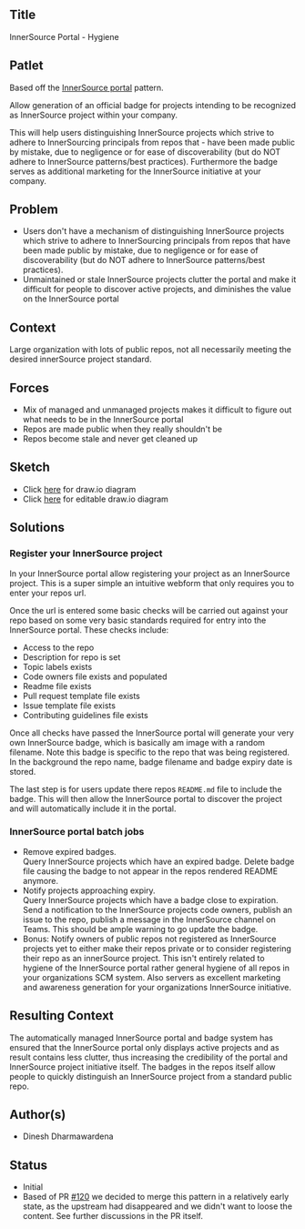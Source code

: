 ## Title

InnerSource Portal - Hygiene

## Patlet

Based off the [InnerSource portal](../2-structured/innersource-portal.md) pattern.

Allow generation of an official badge for projects intending to be recognized as InnerSource project within your company.

This will help users distinguishing InnerSource projects which strive to adhere to InnerSourcing principals from repos that - have been made public by mistake, due to negligence or for ease of discoverability (but do NOT adhere to InnerSource patterns/best practices). Furthermore the badge serves as additional marketing for the InnerSource initiative at your company.

## Problem

- Users don't have a mechanism of distinguishing InnerSource projects which strive to adhere to InnerSourcing principals from repos that have been made public by mistake, due to negligence or for ease of discoverability (but do NOT adhere to InnerSource patterns/best practices).
- Unmaintained or stale InnerSource projects clutter the portal and make it difficult for people to discover active projects, and diminishes the value on the InnerSource portal

## Context

Large organization with lots of public repos, not all necessarily meeting the desired innerSource project standard.

## Forces

- Mix of managed and unmanaged projects makes it difficult to figure out what needs to be in the InnerSource portal
- Repos are made public when they really shouldn't be
- Repos become stale and never get cleaned up

## Sketch

- Click [here](https://www.draw.io/?lightbox=1&highlight=0000ff&edit=_blank&layers=1&nav=1&title=Untitled%20Diagram.drawio#R7V1Zl5s4Fv41fiwfdsxjLanunpN0MqnMdOcpB4NsqwOIZqmlf%2F1oQRgt2Dg2xjUp55yUEULgu%2Bne716JmX2bPv9ShPnmA4pBMrOM%2BHlm380sy%2FR8G%2F8hLS%2BsxTIck7WsCxg3vbYND%2FAf0DQaTWsNY1AKHSuEkgrmYmOEsgxEldAWFgV6ErutUCLeNQ%2FXQGl4iMJEbf0DxtWGtS5cY9v%2BK4DrDb%2BzaTRn0pB3bhrKTRijp06T%2FW5m3xYIVexb%2BnwLEkI9Thd23X3P2fbBCpBVQy64WWYf%2FduH%2BvG%2F%2Fv3HX%2B9v%2Fp18ubsyLZ%2BN8xgmdfOTZ5aX4BFvVggPjJ%2B7emmI4f1dI37iqqSsusYdTC9%2F3p7E39bk701YRRt89l9oWfIR8cOxQVmXhi7t%2BFaB6iwG5HlNfPppAyvwkIcROfuE5Qu3bao0aU7HYblp%2B5Jh78MUJkTOfgXJI6hgFDYnGqny8WFZFeg7uEUJKugt7cU1%2BYfPPIKCXJJcJ3Cd4XMVyttHJOfAcy%2FdzZabWA8ASkFVvOAu%2FAKHyzLXAbNRiqetQFlcbDYdYfIWDXPCRojX7eBbPuMvDasPYLunMP03rD7FA6oLTG3L%2BISKKkwU%2FnSoz8n1PlyC5BMqYQURIdsSVRVKcYewoWOEyQQwsW8S0vMmjL6vKZs7PFjRTy8PGM%2B49lk6LhrGwrg3CLthkuhGbpXP6EqOwc7k5Oelz2tiwuYQlf4cYnNSzp9gRi86hRTIQuDoZMBVZcDklubkMmArMvAZ5ISRiD53FqZAEQCRFaaokAfReA6%2FgOfqtyyvKx1DHfpp9FdgNPng9mWN5SwjY5ATgp4vdsiBzqZwSU3AqjoRs11LYLZpOHNX4bdpaXTedEdit6Ow%2B6FeprDaY4QH8VdH1Q5DTI1mevSjsxOqLNyRf6ostEw9BccCiWO2qfCLey4Cu8ay0KapUc81LAmNsHKCJ%2Fx%2F0dFXiYkVVYwu9wqAZ%2BxwSTsQfuQIZhV9avdm5hLyhnWFyoZjOsb0WGfMdpitv5ADImWnYYdjcYVpGOKr%2FDAdjf5YY5lLU2cvW4YQVuzQJEJwPKVu0BpleM5ElFiEyH%2BBqnpp1ITQX%2BQZGxHEiosq0RHflc3cO2b8Rr6rsFiDap9roDKmAElYwUfxQXREbi79RMSr4wRZztxzfMNdLCzbtQJrIbpEwWLOTjim6XuO54g3YD%2BvGVNiZPuQR%2FBW9YduNyD6XpKIIYQJ5qHMW8KUh%2BZwy9l329abo7kPnmH1J7kcqwI7%2BtoMRr7fPXcPXvhBhinBLnIWC97wtXt2eyE9Eq78BAqIiUnUnTaeUABN55wCeF0U4UunQ2PteuVzYZiCQF6ZUjAl9betnf3xF%2FYEJxVTbtt0YpqHZTmJkG4Fzj1E3KaQLOZzn9y2eZbo2puBPch6KQP5thQoWtJA7BeOZwZVHxEbhBUq0hn5iSyGXxY8fO%2B6H%2FK5qJFLeUbcoHRZl%2FuD%2BxP4EL4teRBaH9zW%2BBCL0XwIVyGwqrNZfE1wK%2BJ5JVipYdSncIK6bbVvfIXzBuobkyeVQR36uxry87ZjXQ5RmexA4upQrfSkcRxpnJGVkotIR2b%2BKLDuqDp31fqhRl0k%2BvPLkAgA9mqwU8Mi%2FF29wHMONcHFGX0f%2Fr0j4wN8n8k0w3EHqkaf7TpS5hcy1OgMm4pOJaz2QmPgDkSTLRFNxg54JF6whXcV0PkOlnlCHb8IxUSCywzmOSA3rpB2EoNZlNS0K8y2%2BvP53fXdh3fzNB6KXJ9BJQSI%2BxbzEdLI83fwJKItXkd9roy5YbiiDrnWbi3CByOGAfbgONTaObuTH8YxmiOVxl%2BISuMa5iClOTTItd3FPOh8FoPmkUMjGceQ7tpQSRuZbK%2Fmw6PVqgSj2AZPtQ3%2FrgHlKZ1nSJDNZ57XMeEMSTqZ1mn1p02C7tWfY4OdozxdX%2FVaOLMpi0nImoGwgNn6Av0MfxQ%2F46LFxTemFJdARTamlAYRcTOPNgL%2BVEwdB8z1HRH8cv1hIdGhU5lpBOLM7FnnQNnUzIuQHJc9SJ4rl9vvwipchqUmidpkQ6OXBGJ5LfajIUsm2O%2BXbUObRv9YV3gUMDsZbGIaTk%2Fg3IVNdOUKwVjWQVOjEqxWthfE3nJpWfOcTCI9RI5RVKf0px9M5JMQUw7IXC0KpctkeWOlFq3g9ZJTglotXy2jOC8xbXXmejXElOHmxWJqYqpe41td0sh1SUYgZdptHv5OWJqk5tq%2FYhHALaI46KPF1177YPsiPzSlKKYONx%2Bt9MHW1oiGKSEBdXpgum4bsmVJSVNEsy5ox%2F0jTLJspoMBCdeuGroTHLAlPfnlxDpelcw8kpMZKlJsBxg%2BKOKHpBiV3k6CBjdVRUqGrwkprHtI5Ig52vPnl3%2FmEbYN5ESL9rHn5GjfxM%2FenVEu9Rm7DvB%2BlHffKNKvY9Nop7Mga2FSCfeCOiPRd3FHg3gXx%2BrvvlXCnb31KLFqmXaCunvK6rwT2Rsea7cwpcbeLM6ZJnV8hXKvOPg%2FNaTDUzr7yx160q%2FngXQcdQ7%2FBWC9DKv%2BmVvk4R6f%2BEDaH1dLIMXEbYnHvnJebzQd8d50ZJ%2FoD9ER90gd6cnD2phCvJjRN9xAtLByKcLIJQTOYkpZufSMymBZsSeFyB21OOuhQsX%2FgTG1AnPo6ojxzGkwqTk9QEU6BZdBEMzEDBRdMnNwle8kWje0UoZhQpNpnVqxx7UO3yCMwyp8vYpnT%2B7F8FUJHfL%2Bp2wWVLC1FSxBTGNaEfvJC%2FQXWfArUx%2BxhMhtux6YS3gHfsP%2F7slT3qyLMIZgey5DJJWi4njtBX04ngDd7cUg9WiSAjpJYtKVBnrc%2FGhyy7DM2a9dwWfyHAp8GD6VzrwATC9%2Fi8jzEFiMfRN71WWDCxwPMUtwfaBGlt5ZxU1d53EHElDxisjLmQOsgZNAWxF8uSUI3tB4dVr%2FylOzYq1skHLsixGNH5MM%2BzVLxtHVssdJhopktJIhVa6pKx467NR5AqKMnNMZMB1X8gYMTZ5f5w2Mhvt5aoij0FOe15Z5ms0r7M4W30osRwRezTvuLb4rzEvQ8Xi7CpZIE3TBfuSQlKC0aFzrdQzi0kHFe%2BIwHUbplrHwtiOxjHbVSruYXRxhvIpR01T5f6Egl65q%2BoSVYTvt0n47OxThMI1jg60fqvPyTREfc85Q5WXyjPblg2Jj1pueuDKRFwIOkLRpy5PVqp0HkJFpPEMVXGEykRmBFCmrdX0rVMwOqWJ%2BPR6A6wRDgbjRfAC%2Bz8ObD9BXkf1z%2BQC%2B6nz3aCpd4JUhghSJBQB5vUxgNGsXd6EnUvvxivXU96b21P03T12Qz59dS9t68NfpqV%2BAh7XT%2BO33u4Z6%2BMGkNSH%2B276D09f3uo7q4525vtfvXya%2BMQXW95QP%2BrodR%2F9kH9Vj31sbSUd%2Fan56p%2F5RucV7VACyGQqeqWryN6Ysx0NCuoY2JdYVk4TsRlvi2QVUtGg5jGEOSxg1YUICm14lBQ5j4pMAWJcpIocVSHM6JswiGMO4pha%2BJv9hSWapR7qgnd6bJiLDdRaS2yTw7zqc7ykQxc2Exj3r2NUKRVHmmwRZV9x5zozVQuMGdyZXRlt9iVCEZXuVUAXZwDgG2Q85Wv6JVIU7MXy1mTlwpc5ohdeLvfaSJUFVZ%2Fa118Ar%2B%2F%2B5%2FsDNe8ZjRv9OyW9G681oXYrR0szuWqMlBwen05O3yf1NTy5fT7ypJ%2FdgANK5bzO4oQQ8NBYfELAOTgkM3S2O7YejMvA8u8VJpXGBKY0wdA8gaceChSeNc%2FDWCKeHajjnLj7xNUECKxgMpPh6aT3TfilD8FcZrIjpZwhYsZ0aulv9ixvDh8sSJXUFrovooRM0tEfWee276Uka7PsqSG7xIi%2FBgHhjMUmtHf6KanL38JFM7WRaF3ITc9W7Ibsx3mJ%2FA8a0KjYNvzM%2Fg7okeQEf2XIq4lPot4PsVtHCZqOvg%2BppBdCqectOJ4zsTkaiWPku%2BdfnZMjw1zrKrXlel5tv3bzOtxIUj5Bo7E1OUwY7kwF92GCKvQ9qxaRUgBzQtv0aB%2Bc97UZdnr7XUPxQuucgZLYRZ0OTmeXbJQipBOsk06EYfLcbpI%2BfSQjUKPuTLn%2BnyOlb3fcF1X0Hwf6M5VkrvwM1KG0WGizJO8KYfdQaRBVbe5O0C5I0ee%2FOQGcozypqTRGdIGtfihpPwzGdzNMUVhUtQLhnC6LJiIQib5J2yZJmmbZYpei51vSiNukq8AuP5Zoaw7PUvR7Jxv7Uwm5Ys7Nttq1DTUkMgPkdxlFYEu%2FuEZKgI0IJRRupi02ONyE2MD07xmuqrWZNsVXVWrWoY9UMsukhacROIjF4H%2B%2Feffzj93efH2Z8kVUfhKuAmnvxywFJrYEu%2F4AqAUlSeyW619iI0dOshRb3xgaNnvfaJmNOAmDBOp1ma2x8ZykPZ3m84QxVRZZa%2FHfsdvJMtD6HsKR7vpdlLe39fjH7veut7IQLA6czz5335U5innVi%2BJOjbdJbUVxPt4eDrfOGRsPbTENFRbX7BRqshL%2BBE2hWEVuCmVrLrwHkOmAcJhZ4Yt2bofZia%2FJodBoFWVnTXB%2FF5%2FAkUcGsBm1Jc5jn%2BLG4kao2QB1eXzX3htydB7nrXcvyk0F3pub9YT%2B9nZS33OBLGqezkpqXkA22khtq4ZYAMH8pRY%2FU0w%2F1K6X6LeGbsZrMWPW9lO2nM1a6MiXZWDXSA9OQOLw3mjp0Efbai5YNCDPpza45BqYFxJrnuRP3tI3izKAV5Cv6WoFmT1u2RdE9rSzHf2t4BcoSZEQb7wkT7795Lm40rQXdZHXCEh3TkHckMLXrEX1VGsd7DbfmbRCnCUF%2FYXVelDvY8YwwV0JKDWZ2VWuas1dxMoeTv1%2Fz4qLVE%2BxVcoGhKkdqfviVl%2BMuoFfSbbtfXux6ix3dR1pvr3l58WkU6eH2Az73%2BQDwpn3%2FAlY%2BspsbM%2B57Nmqb0CzKPuTA97H8wOpPfFggQt0t64nb9AHFgPT4Hw%3D%3D) for draw.io diagram
- Click [here](https://www.draw.io/?title=Untitled%20Diagram.drawio#R7V1Zl5s4Fv41fiwfdsxjLanunpN0MqnMdOcpB4NsqwOIZqmlf%2F1oQRgt2Dg2xjUp55yUEULgu%2Bne716JmX2bPv9ShPnmA4pBMrOM%2BHlm380sy%2FR8G%2F8hLS%2BsxTIck7WsCxg3vbYND%2FAf0DQaTWsNY1AKHSuEkgrmYmOEsgxEldAWFgV6ErutUCLeNQ%2FXQGl4iMJEbf0DxtWGtS5cY9v%2BK4DrDb%2BzaTRn0pB3bhrKTRijp06T%2FW5m3xYIVexb%2BnwLEkI9Thd23X3P2fbBCpBVQy64WWYf%2FduH%2BvG%2F%2Fv3HX%2B9v%2Fp18ubsyLZ%2BN8xgmdfOTZ5aX4BFvVggPjJ%2B7emmI4f1dI37iqqSsusYdTC9%2F3p7E39bk701YRRt89l9oWfIR8cOxQVmXhi7t%2BFaB6iwG5HlNfPppAyvwkIcROfuE5Qu3bao0aU7HYblp%2B5Jh78MUJkTOfgXJI6hgFDYnGqny8WFZFeg7uEUJKugt7cU1%2BYfPPIKCXJJcJ3Cd4XMVyttHJOfAcy%2FdzZabWA8ASkFVvOAu%2FAKHyzLXAbNRiqetQFlcbDYdYfIWDXPCRojX7eBbPuMvDasPYLunMP03rD7FA6oLTG3L%2BISKKkwU%2FnSoz8n1PlyC5BMqYQURIdsSVRVKcYewoWOEyQQwsW8S0vMmjL6vKZs7PFjRTy8PGM%2B49lk6LhrGwrg3CLthkuhGbpXP6EqOwc7k5Oelz2tiwuYQlf4cYnNSzp9gRi86hRTIQuDoZMBVZcDklubkMmArMvAZ5ISRiD53FqZAEQCRFaaokAfReA6%2FgOfqtyyvKx1DHfpp9FdgNPng9mWN5SwjY5ATgp4vdsiBzqZwSU3AqjoRs11LYLZpOHNX4bdpaXTedEdit6Ow%2B6FeprDaY4QH8VdH1Q5DTI1mevSjsxOqLNyRf6ostEw9BccCiWO2qfCLey4Cu8ay0KapUc81LAmNsHKCJ%2Fx%2F0dFXiYkVVYwu9wqAZ%2BxwSTsQfuQIZhV9avdm5hLyhnWFyoZjOsb0WGfMdpitv5ADImWnYYdjcYVpGOKr%2FDAdjf5YY5lLU2cvW4YQVuzQJEJwPKVu0BpleM5ElFiEyH%2BBqnpp1ITQX%2BQZGxHEiosq0RHflc3cO2b8Rr6rsFiDap9roDKmAElYwUfxQXREbi79RMSr4wRZztxzfMNdLCzbtQJrIbpEwWLOTjim6XuO54g3YD%2BvGVNiZPuQR%2FBW9YduNyD6XpKIIYQJ5qHMW8KUh%2BZwy9l329abo7kPnmH1J7kcqwI7%2BtoMRr7fPXcPXvhBhinBLnIWC97wtXt2eyE9Eq78BAqIiUnUnTaeUABN55wCeF0U4UunQ2PteuVzYZiCQF6ZUjAl9betnf3xF%2FYEJxVTbtt0YpqHZTmJkG4Fzj1E3KaQLOZzn9y2eZbo2puBPch6KQP5thQoWtJA7BeOZwZVHxEbhBUq0hn5iSyGXxY8fO%2B6H%2FK5qJFLeUbcoHRZl%2FuD%2BxP4EL4teRBaH9zW%2BBCL0XwIVyGwqrNZfE1wK%2BJ5JVipYdSncIK6bbVvfIXzBuobkyeVQR36uxry87ZjXQ5RmexA4upQrfSkcRxpnJGVkotIR2b%2BKLDuqDp31fqhRl0k%2BvPLkAgA9mqwU8Mi%2FF29wHMONcHFGX0f%2Fr0j4wN8n8k0w3EHqkaf7TpS5hcy1OgMm4pOJaz2QmPgDkSTLRFNxg54JF6whXcV0PkOlnlCHb8IxUSCywzmOSA3rpB2EoNZlNS0K8y2%2BvP53fXdh3fzNB6KXJ9BJQSI%2BxbzEdLI83fwJKItXkd9roy5YbiiDrnWbi3CByOGAfbgONTaObuTH8YxmiOVxl%2BISuMa5iClOTTItd3FPOh8FoPmkUMjGceQ7tpQSRuZbK%2Fmw6PVqgSj2AZPtQ3%2FrgHlKZ1nSJDNZ57XMeEMSTqZ1mn1p02C7tWfY4OdozxdX%2FVaOLMpi0nImoGwgNn6Av0MfxQ%2F46LFxTemFJdARTamlAYRcTOPNgL%2BVEwdB8z1HRH8cv1hIdGhU5lpBOLM7FnnQNnUzIuQHJc9SJ4rl9vvwipchqUmidpkQ6OXBGJ5LfajIUsm2O%2BXbUObRv9YV3gUMDsZbGIaTk%2Fg3IVNdOUKwVjWQVOjEqxWthfE3nJpWfOcTCI9RI5RVKf0px9M5JMQUw7IXC0KpctkeWOlFq3g9ZJTglotXy2jOC8xbXXmejXElOHmxWJqYqpe41td0sh1SUYgZdptHv5OWJqk5tq%2FYhHALaI46KPF1177YPsiPzSlKKYONx%2Bt9MHW1oiGKSEBdXpgum4bsmVJSVNEsy5ox%2F0jTLJspoMBCdeuGroTHLAlPfnlxDpelcw8kpMZKlJsBxg%2BKOKHpBiV3k6CBjdVRUqGrwkprHtI5Ig52vPnl3%2FmEbYN5ESL9rHn5GjfxM%2FenVEu9Rm7DvB%2BlHffKNKvY9Nop7Mga2FSCfeCOiPRd3FHg3gXx%2BrvvlXCnb31KLFqmXaCunvK6rwT2Rsea7cwpcbeLM6ZJnV8hXKvOPg%2FNaTDUzr7yx160q%2FngXQcdQ7%2FBWC9DKv%2BmVvk4R6f%2BEDaH1dLIMXEbYnHvnJebzQd8d50ZJ%2FoD9ER90gd6cnD2phCvJjRN9xAtLByKcLIJQTOYkpZufSMymBZsSeFyB21OOuhQsX%2FgTG1AnPo6ojxzGkwqTk9QEU6BZdBEMzEDBRdMnNwle8kWje0UoZhQpNpnVqxx7UO3yCMwyp8vYpnT%2B7F8FUJHfL%2Bp2wWVLC1FSxBTGNaEfvJC%2FQXWfArUx%2BxhMhtux6YS3gHfsP%2F7slT3qyLMIZgey5DJJWi4njtBX04ngDd7cUg9WiSAjpJYtKVBnrc%2FGhyy7DM2a9dwWfyHAp8GD6VzrwATC9%2Fi8jzEFiMfRN71WWDCxwPMUtwfaBGlt5ZxU1d53EHElDxisjLmQOsgZNAWxF8uSUI3tB4dVr%2FylOzYq1skHLsixGNH5MM%2BzVLxtHVssdJhopktJIhVa6pKx467NR5AqKMnNMZMB1X8gYMTZ5f5w2Mhvt5aoij0FOe15Z5ms0r7M4W30osRwRezTvuLb4rzEvQ8Xi7CpZIE3TBfuSQlKC0aFzrdQzi0kHFe%2BIwHUbplrHwtiOxjHbVSruYXRxhvIpR01T5f6Egl65q%2BoSVYTvt0n47OxThMI1jg60fqvPyTREfc85Q5WXyjPblg2Jj1pueuDKRFwIOkLRpy5PVqp0HkJFpPEMVXGEykRmBFCmrdX0rVMwOqWJ%2BPR6A6wRDgbjRfAC%2Bz8ObD9BXkf1z%2BQC%2B6nz3aCpd4JUhghSJBQB5vUxgNGsXd6EnUvvxivXU96b21P03T12Qz59dS9t68NfpqV%2BAh7XT%2BO33u4Z6%2BMGkNSH%2B276D09f3uo7q4525vtfvXya%2BMQXW95QP%2BrodR%2F9kH9Vj31sbSUd%2Fan56p%2F5RucV7VACyGQqeqWryN6Ysx0NCuoY2JdYVk4TsRlvi2QVUtGg5jGEOSxg1YUICm14lBQ5j4pMAWJcpIocVSHM6JswiGMO4pha%2BJv9hSWapR7qgnd6bJiLDdRaS2yTw7zqc7ykQxc2Exj3r2NUKRVHmmwRZV9x5zozVQuMGdyZXRlt9iVCEZXuVUAXZwDgG2Q85Wv6JVIU7MXy1mTlwpc5ohdeLvfaSJUFVZ%2Fa118Ar%2B%2F%2B5%2FsDNe8ZjRv9OyW9G681oXYrR0szuWqMlBwen05O3yf1NTy5fT7ypJ%2FdgANK5bzO4oQQ8NBYfELAOTgkM3S2O7YejMvA8u8VJpXGBKY0wdA8gaceChSeNc%2FDWCKeHajjnLj7xNUECKxgMpPh6aT3TfilD8FcZrIjpZwhYsZ0aulv9ixvDh8sSJXUFrovooRM0tEfWee276Uka7PsqSG7xIi%2FBgHhjMUmtHf6KanL38JFM7WRaF3ITc9W7Ibsx3mJ%2FA8a0KjYNvzM%2Fg7okeQEf2XIq4lPot4PsVtHCZqOvg%2BppBdCqectOJ4zsTkaiWPku%2BdfnZMjw1zrKrXlel5tv3bzOtxIUj5Bo7E1OUwY7kwF92GCKvQ9qxaRUgBzQtv0aB%2Bc97UZdnr7XUPxQuucgZLYRZ0OTmeXbJQipBOsk06EYfLcbpI%2BfSQjUKPuTLn%2BnyOlb3fcF1X0Hwf6M5VkrvwM1KG0WGizJO8KYfdQaRBVbe5O0C5I0ee%2FOQGcozypqTRGdIGtfihpPwzGdzNMUVhUtQLhnC6LJiIQib5J2yZJmmbZYpei51vSiNukq8AuP5Zoaw7PUvR7Jxv7Uwm5Ys7Nttq1DTUkMgPkdxlFYEu%2FuEZKgI0IJRRupi02ONyE2MD07xmuqrWZNsVXVWrWoY9UMsukhacROIjF4H%2B%2Feffzj93efH2Z8kVUfhKuAmnvxywFJrYEu%2F4AqAUlSeyW619iI0dOshRb3xgaNnvfaJmNOAmDBOp1ma2x8ZykPZ3m84QxVRZZa%2FHfsdvJMtD6HsKR7vpdlLe39fjH7veut7IQLA6czz5335U5innVi%2BJOjbdJbUVxPt4eDrfOGRsPbTENFRbX7BRqshL%2BBE2hWEVuCmVrLrwHkOmAcJhZ4Yt2bofZia%2FJodBoFWVnTXB%2FF5%2FAkUcGsBm1Jc5jn%2BLG4kao2QB1eXzX3htydB7nrXcvyk0F3pub9YT%2B9nZS33OBLGqezkpqXkA22khtq4ZYAMH8pRY%2FU0w%2F1K6X6LeGbsZrMWPW9lO2nM1a6MiXZWDXSA9OQOLw3mjp0Efbai5YNCDPpza45BqYFxJrnuRP3tI3izKAV5Cv6WoFmT1u2RdE9rSzHf2t4BcoSZEQb7wkT7795Lm40rQXdZHXCEh3TkHckMLXrEX1VGsd7DbfmbRCnCUF%2FYXVelDvY8YwwV0JKDWZ2VWuas1dxMoeTv1%2Fz4qLVE%2BxVcoGhKkdqfviVl%2BMuoFfSbbtfXux6ix3dR1pvr3l58WkU6eH2Az73%2BQDwpn3%2FAlY%2BspsbM%2B57Nmqb0CzKPuTA97H8wOpPfFggQt0t64nb9AHFgPT4Hw%3D%3D) for editable draw.io diagram

## Solutions

### Register your InnerSource project

In your InnerSource portal allow registering your project as an InnerSource project. This is a super simple an intuitive webform that only requires you to enter your repos url.

Once the url is entered some basic checks will be carried out against your repo based on some very basic standards required for entry into the InnerSource portal. These checks include:

- Access to the repo
- Description for repo is set
- Topic labels exists
- Code owners file exists and populated
- Readme file exists
- Pull request template file exists
- Issue template file exists
- Contributing guidelines file exists

Once all checks have passed the InnerSource portal will generate your very own InnerSource badge, which is basically am image with a random filename. Note this badge is specific to the repo that was being registered. In the background the repo name, badge filename and badge expiry date is stored.

The last step is for users update there repos `README.md` file to include the badge. This will then allow the InnerSource portal to discover the project and will automatically include it in the portal.

### InnerSource portal batch jobs

- Remove expired badges.  
Query InnerSource projects which have an expired badge. Delete badge file causing the badge to not appear in the repos rendered README anymore.
- Notify projects approaching expiry.  
Query InnerSource projects which have a badge close to expiration. Send a notification to the InnerSource projects code owners, publish an issue to the repo, publish a message in the InnerSource channel on Teams. This should be ample warning to go update the badge.
- Bonus: Notify owners of public repos not registered as InnerSource projects yet to either make their repos private or to consider registering their repo as an innerSource project. This isn't entirely related to hygiene of the InnerSource portal rather general hygiene of all repos in your organizations SCM system. Also servers as excellent marketing and awareness generation for your organizations InnerSource initiative.

## Resulting Context

The automatically managed InnerSource portal and badge system has ensured that the InnerSource portal only displays active projects and as result contains less clutter, thus increasing the credibility of the portal and InnerSource project initiative itself. The badges in the repos itself allow people to quickly distinguish an InnerSource project from a standard public repo.

## Author(s)

- Dinesh Dharmawardena

## Status

* Initial
* Based of PR [#120](https://github.com/InnerSourceCommons/InnerSourcePatterns/pull/120) we decided to merge this pattern in a relatively early state, as the upstream had disappeared and we didn't want to loose the content. See further discussions in the PR itself.

